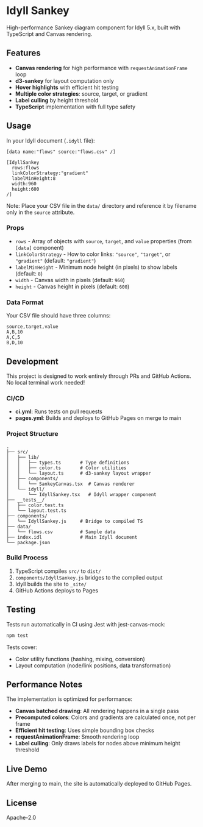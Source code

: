 # Idyll Sankey

High-performance Sankey diagram component for Idyll 5.x, built with TypeScript and Canvas rendering.

## Features

- **Canvas rendering** for high performance with `requestAnimationFrame` loop
- **d3-sankey** for layout computation only
- **Hover highlights** with efficient hit testing
- **Multiple color strategies**: source, target, or gradient
- **Label culling** by height threshold
- **TypeScript** implementation with full type safety

## Usage

In your Idyll document (`.idyll` file):

```idl
[data name:"flows" source:"flows.csv" /]

[IdyllSankey
  rows:flows
  linkColorStrategy:"gradient"
  labelMinHeight:8
  width:960
  height:600
/]
```

Note: Place your CSV file in the `data/` directory and reference it by filename only in the `source` attribute.

### Props

- `rows` - Array of objects with `source`, `target`, and `value` properties (from `[data]` component)
- `linkColorStrategy` - How to color links: `"source"`, `"target"`, or `"gradient"` (default: `"gradient"`)
- `labelMinHeight` - Minimum node height (in pixels) to show labels (default: `8`)
- `width` - Canvas width in pixels (default: `960`)
- `height` - Canvas height in pixels (default: `600`)

### Data Format

Your CSV file should have three columns:

```csv
source,target,value
A,B,10
A,C,5
B,D,10
```

## Development

This project is designed to work entirely through PRs and GitHub Actions. No local terminal work needed!

### CI/CD

- **ci.yml**: Runs tests on pull requests
- **pages.yml**: Builds and deploys to GitHub Pages on merge to main

### Project Structure

```
.
├── src/
│   ├── lib/
│   │   ├── types.ts       # Type definitions
│   │   ├── color.ts       # Color utilities
│   │   └── layout.ts      # d3-sankey layout wrapper
│   ├── components/
│   │   └── SankeyCanvas.tsx  # Canvas renderer
│   └── idyll/
│       └── IdyllSankey.tsx   # Idyll wrapper component
├── __tests__/
│   ├── color.test.ts
│   └── layout.test.ts
├── components/
│   └── IdyllSankey.js     # Bridge to compiled TS
├── data/
│   └── flows.csv          # Sample data
├── index.idl              # Main Idyll document
└── package.json

```

### Build Process

1. TypeScript compiles `src/` to `dist/`
2. `components/IdyllSankey.js` bridges to the compiled output
3. Idyll builds the site to `_site/`
4. GitHub Actions deploys to Pages

## Testing

Tests run automatically in CI using Jest with jest-canvas-mock:

```bash
npm test
```

Tests cover:
- Color utility functions (hashing, mixing, conversion)
- Layout computation (node/link positions, data transformation)

## Performance Notes

The implementation is optimized for performance:

- **Canvas batched drawing**: All rendering happens in a single pass
- **Precomputed colors**: Colors and gradients are calculated once, not per frame
- **Efficient hit testing**: Uses simple bounding box checks
- **requestAnimationFrame**: Smooth rendering loop
- **Label culling**: Only draws labels for nodes above minimum height threshold

## Live Demo

After merging to main, the site is automatically deployed to GitHub Pages.

## License

Apache-2.0
